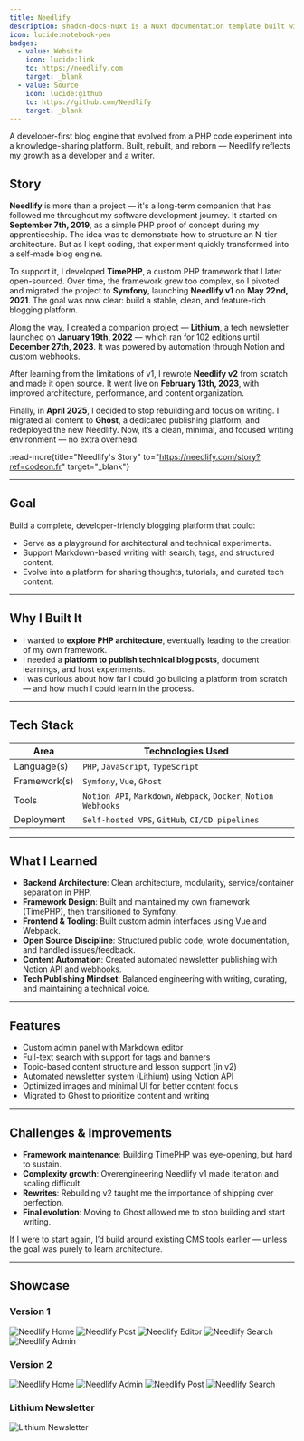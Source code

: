 ```yaml
---
title: Needlify
description: shadcn-docs-nuxt is a Nuxt documentation template built with Nuxt Content and shadcn-vue.
icon: lucide:notebook-pen
badges:
  - value: Website
    icon: lucide:link
    to: https://needlify.com
    target: _blank
  - value: Source
    icon: lucide:github
    to: https://github.com/Needlify
    target: _blank
---
```


A developer-first blog engine that evolved from a PHP code experiment into a knowledge-sharing platform. Built, rebuilt, and reborn — Needlify reflects my growth as a developer and a writer.

## Story

**Needlify** is more than a project — it's a long-term companion that has followed me throughout my software development journey. It started on **September 7th, 2019**, as a simple PHP proof of concept during my apprenticeship. The idea was to demonstrate how to structure an N-tier architecture. But as I kept coding, that experiment quickly transformed into a self-made blog engine.

To support it, I developed **TimePHP**, a custom PHP framework that I later open-sourced. Over time, the framework grew too complex, so I pivoted and migrated the project to **Symfony**, launching **Needlify v1** on **May 22nd, 2021**. The goal was now clear: build a stable, clean, and feature-rich blogging platform.

Along the way, I created a companion project — **Lithium**, a tech newsletter launched on **January 19th, 2022** — which ran for 102 editions until **December 27th, 2023**. It was powered by automation through Notion and custom webhooks.

After learning from the limitations of v1, I rewrote **Needlify v2** from scratch and made it open source. It went live on **February 13th, 2023**, with improved architecture, performance, and content organization.

Finally, in **April 2025**, I decided to stop rebuilding and focus on writing. I migrated all content to **Ghost**, a dedicated publishing platform, and redeployed the new Needlify. Now, it’s a clean, minimal, and focused writing environment — no extra overhead.

:read-more{title="Needlify's Story" to="https://needlify.com/story?ref=codeon.fr" target="_blank"}

---

## Goal

Build a complete, developer-friendly blogging platform that could:
- Serve as a playground for architectural and technical experiments.
- Support Markdown-based writing with search, tags, and structured content.
- Evolve into a platform for sharing thoughts, tutorials, and curated tech content.

---

## Why I Built It

- I wanted to **explore PHP architecture**, eventually leading to the creation of my own framework.
- I needed a **platform to publish technical blog posts**, document learnings, and host experiments.
- I was curious about how far I could go building a platform from scratch — and how much I could learn in the process.

---

## Tech Stack

| Area         | Technologies Used                                                                 |
|--------------|-----------------------------------------------------------------------------------|
| Language(s)  | `PHP`, `JavaScript`, `TypeScript`                                                 |
| Framework(s) | `Symfony`, `Vue`, `Ghost`                                                         |
| Tools        | `Notion API`, `Markdown`, `Webpack`, `Docker`, `Notion Webhooks`                  |
| Deployment   | `Self-hosted VPS`, `GitHub`, `CI/CD pipelines`                                    |

---

## What I Learned

- **Backend Architecture**: Clean architecture, modularity, service/container separation in PHP.
- **Framework Design**: Built and maintained my own framework (TimePHP), then transitioned to Symfony.
- **Frontend & Tooling**: Built custom admin interfaces using Vue and Webpack.
- **Open Source Discipline**: Structured public code, wrote documentation, and handled issues/feedback.
- **Content Automation**: Created automated newsletter publishing with Notion API and webhooks.
- **Tech Publishing Mindset**: Balanced engineering with writing, curating, and maintaining a technical voice.

---

## Features

- Custom admin panel with Markdown editor
- Full-text search with support for tags and banners
- Topic-based content structure and lesson support (in v2)
- Automated newsletter system (Lithium) using Notion API
- Optimized images and minimal UI for better content focus
- Migrated to Ghost to prioritize content and writing

---

## Challenges & Improvements

- **Framework maintenance**: Building TimePHP was eye-opening, but hard to sustain.
- **Complexity growth**: Overengineering Needlify v1 made iteration and scaling difficult.
- **Rewrites**: Rebuilding v2 taught me the importance of shipping over perfection.
- **Final evolution**: Moving to Ghost allowed me to stop building and start writing.

If I were to start again, I’d build around existing CMS tools earlier — unless the goal was purely to learn architecture.

---

## Showcase

### Version 1

![Needlify Home](https://needlify.com/content/images/2025/06/legacy.PNG)
![Needlify Post](https://needlify.com/content/images/2025/06/screencapture-localhost-8080-post-solid-principles-explained-with-examples-a84f0918-2025-06-01-17_59_39.PNG)
![Needlify Editor](https://needlify.com/content/images/2025/06/screencapture-localhost-8080-write-2025-06-01-18_05_09.png)
![Needlify Search](https://needlify.com/content/images/2025/06/screencapture-localhost-8080-tag-php-4f4d8569-d103-4f85-b51e-c8ba5b5db4c6-2025-06-01-17_59_24.png)
![Needlify Admin](https://needlify.com/content/images/2025/06/screencapture-localhost-8080-admin-2025-06-01-18_04_52.png)

### Version 2

![Needlify Home](https://needlify.com/content/images/2025/06/screencapture-localhost-8080-2025-06-01-18_10_37.PNG)
![Needlify Admin](https://needlify.com/content/images/2025/06/screencapture-localhost-8080-admin-2025-06-01-18_15_30.png)
![Needlify Post](https://needlify.com/content/images/2025/06/screencapture-localhost-8080-post-solid-principles-explained-with-examples-a84f0918-2025-06-01-18_11_13.PNG)
![Needlify Search](https://needlify.com/content/images/2025/06/screencapture-localhost-8080-tag-symfony-63ebe1d125e59-2025-06-01-18_11_36.PNG)

### Lithium Newsletter

![Lithium Newsletter](https://needlify.com/content/images/2025/06/---The-Verge-favorite-tools--the-fall-of-cryptocurrencies--unexpected-increase-of-Netflix-price-1.png)
